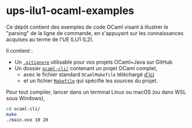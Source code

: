 # ups-ilu1-ocaml-examples

Ce dépôt contient des exemples de code OCaml visant à illustrer le
"parsing" de la ligne de commande, en s'appuyant sur les connaissances
acquises au terme de l'UE ILU1 (L2).

Il contient :

* Un [`.gitignore`](./.gitignore) utilisable pour vos projets OCaml+Java sur GitHub
* Un dossier [`ocaml-cli/`](./ocaml-cli/) contenant un projet OCaml complet,
  * avec le fichier standard `OCamlMakefile` téléchargé [d'ici](https://github.com/mmottl/ocaml-makefile/raw/master/OCamlMakefile)
  * et un fichier [`Makefile`](./ocaml-cli/Makefile) qui spécifie les sources du projet.

Pour tout compiler, lancer dans un terminal Linux ou macOS (ou dans WSL sous Windows),

```bash
cd ocaml-cli/
make
./main.exe 10 20
```
